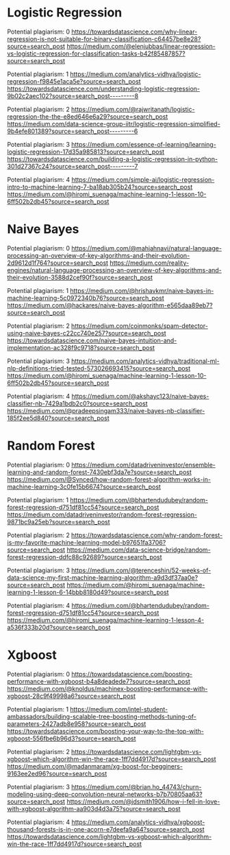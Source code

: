 # Logistic Regression

Potential plagiarism: 0
https://towardsdatascience.com/why-linear-regression-is-not-suitable-for-binary-classification-c64457be8e28?source=search_post
https://medium.com/@elenjubbas/linear-regression-vs-logistic-regression-for-classification-tasks-b42f85487857?source=search_post


Potential plagiarism: 1
https://medium.com/analytics-vidhya/logistic-regression-f9845e1aca5e?source=search_post
https://towardsdatascience.com/understanding-logistic-regression-9b02c2aec102?source=search_post---------8


Potential plagiarism: 2
https://medium.com/@rajwritanath/logistic-regression-the-the-e8ed646e6a29?source=search_post
https://medium.com/data-science-group-iitr/logistic-regression-simplified-9b4efe801389?source=search_post---------6


Potential plagiarism: 3
https://medium.com/essence-of-learning/learning-logistic-regression-17d35a985813?source=search_post
https://towardsdatascience.com/building-a-logistic-regression-in-python-301d27367c24?source=search_post---------7


Potential plagiarism: 4
https://medium.com/simple-ai/logistic-regression-intro-to-machine-learning-7-ba18ab305b24?source=search_post
https://medium.com/@hiromi_suenaga/machine-learning-1-lesson-10-6ff502b2db45?source=search_post

# Naive Bayes

Potential plagiarism: 0
https://medium.com/@mahjahnavi/natural-language-processing-an-overview-of-key-algorithms-and-their-evolution-2d9612d1f764?source=search_post
https://medium.com/reality-engines/natural-language-processing-an-overview-of-key-algorithms-and-their-evolution-3588d2cef90f?source=search_post


Potential plagiarism: 1
https://medium.com/@hrishavkmr/naive-bayes-in-machine-learning-5c0972340b76?source=search_post
https://medium.com/@hackares/naive-bayes-algorithm-e565daa89eb7?source=search_post


Potential plagiarism: 2
https://medium.com/coinmonks/spam-detector-using-naive-bayes-c22cc740e257?source=search_post
https://towardsdatascience.com/naive-bayes-intuition-and-implementation-ac328f9c9718?source=search_post


Potential plagiarism: 3
https://medium.com/analytics-vidhya/traditional-ml-nlp-definitions-tried-tested-573026693415?source=search_post
https://medium.com/@hiromi_suenaga/machine-learning-1-lesson-10-6ff502b2db45?source=search_post


Potential plagiarism: 4
https://medium.com/@akshayc123/naive-bayes-classifier-nb-7429a1bdb2c0?source=search_post
https://medium.com/@pradeepsingam333/naive-bayes-nb-classifier-185f2ee5d840?source=search_post

# Random Forest

Potential plagiarism: 0
https://medium.com/datadriveninvestor/ensemble-learning-and-random-forest-7430ebf3da7e?source=search_post
https://medium.com/@Synced/how-random-forest-algorithm-works-in-machine-learning-3c0fe15b6674?source=search_post


Potential plagiarism: 1
https://medium.com/@bhartendudubey/random-forest-regression-d751df81cc54?source=search_post
https://medium.com/datadriveninvestor/random-forest-regression-9871bc9a25eb?source=search_post


Potential plagiarism: 2
https://towardsdatascience.com/why-random-forest-is-my-favorite-machine-learning-model-b97651fa3706?source=search_post
https://medium.com/data-science-bridge/random-forest-regression-ddfc88c92689?source=search_post


Potential plagiarism: 3
https://medium.com/@terenceshin/52-weeks-of-data-science-my-first-machine-learning-algorithm-a9d3df37aa0e?source=search_post
https://medium.com/@hiromi_suenaga/machine-learning-1-lesson-6-14bbb8180d49?source=search_post


Potential plagiarism: 4
https://medium.com/@bhartendudubey/random-forest-regression-d751df81cc54?source=search_post
https://medium.com/@hiromi_suenaga/machine-learning-1-lesson-4-a536f333b20d?source=search_post

# Xgboost

Potential plagiarism: 0
https://towardsdatascience.com/boosting-performance-with-xgboost-b4a8deadede7?source=search_post
https://medium.com/@knoldus/machinex-boosting-performance-with-xgboost-28c9f49998a6?source=search_post


Potential plagiarism: 1
https://medium.com/intel-student-ambassadors/building-scalable-tree-boosting-methods-tuning-of-parameters-2427adb8e958?source=search_post
https://towardsdatascience.com/boosting-your-way-to-the-top-with-xgboost-556fbe6b96d3?source=search_post


Potential plagiarism: 2
https://towardsdatascience.com/lightgbm-vs-xgboost-which-algorithm-win-the-race-1ff7dd4917d?source=search_post
https://medium.com/@madanmaram/xg-boost-for-begginers-9163ee2ed96?source=search_post


Potential plagiarism: 3
https://medium.com/@brian.ho_44743/churn-modeling-using-deep-convolution-neural-networks-b7b70805aa63?source=search_post
https://medium.com/@jdsmith1906/how-i-fell-in-love-with-xgboost-algorithm-aa903d4d3a75?source=search_post


Potential plagiarism: 4
https://medium.com/analytics-vidhya/xgboost-thousand-forests-is-in-one-acorn-e7deefa9a64?source=search_post
https://towardsdatascience.com/lightgbm-vs-xgboost-which-algorithm-win-the-race-1ff7dd4917d?source=search_post


